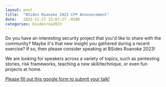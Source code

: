 ```yaml
---
layout: post
title:  "BSides Roanoke 2023 CFP Announcement"
date:   2022-11-27 15:07:27 -0500
categories: bsidesroa2023
---
```

Do you have an interesting security project that you'd like to share with the
community? Maybe it's that new insight you gathered during a recent exercise?
If so, then please consider speaking at BSides Roanoke 2023! 

We are looking for speakers across a variety of topics, such as pentesting
stories, risk frameworks, teaching a new skill/technique, or even fun projects
at home. 

[Please fill out this google form to submit your talk!](https://forms.gle/j33fM1Nrm4JL6Mn26)